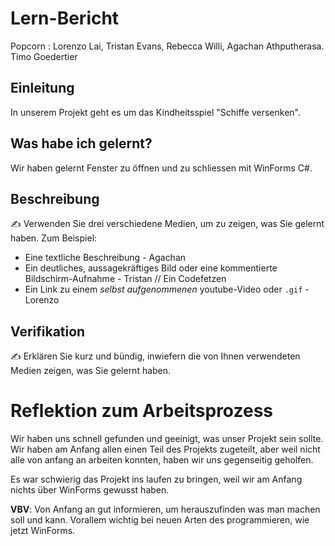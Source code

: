 # Lern-Bericht
Popcorn : Lorenzo Lai, Tristan Evans, Rebecca Willi, Agachan Athputherasa. Timo Goedertier

## Einleitung

In unserem Projekt geht es um das Kindheitsspiel "Schiffe versenken".

## Was habe ich gelernt?

Wir haben gelernt Fenster zu öffnen und zu schliessen mit WinForms C#.

## Beschreibung

✍️ Verwenden Sie drei verschiedene Medien, um zu zeigen, was Sie gelernt haben. Zum Beispiel:

* Eine textliche Beschreibung - Agachan
* Ein deutliches, aussagekräftiges Bild oder eine kommentierte Bildschirm-Aufnahme - Tristan // Ein Codefetzen
* Ein Link zu einem *selbst aufgenommenen* youtube-Video oder `.gif` - Lorenzo

## Verifikation

✍️ Erklären Sie kurz und bündig, inwiefern die von Ihnen verwendeten Medien zeigen, was Sie gelernt haben.

# Reflektion zum Arbeitsprozess

Wir haben uns schnell gefunden und geeinigt, was unser Projekt sein sollte. Wir haben am Anfang allen einen Teil des Projekts zugeteilt, aber weil nicht alle von anfang an arbeiten konnten, haben wir uns gegenseitig geholfen.

Es war schwierig das Projekt ins laufen zu bringen, weil wir am Anfang nichts über WinForms gewusst haben.

**VBV**: Von Anfang an gut informieren, um herauszufinden was man machen soll und kann. Vorallem wichtig bei neuen Arten des programmieren, wie jetzt WinForms.
